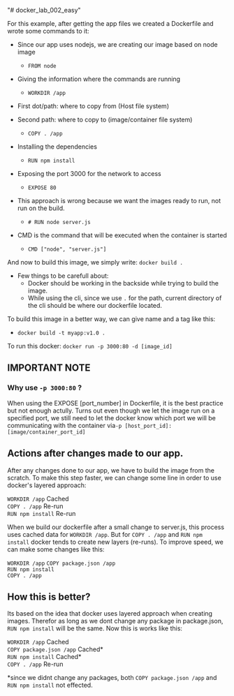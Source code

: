 "# docker_lab_002_easy" 

For this example, after getting the app files we created a Dockerfile and wrote some commands to it:

- Since our app uses nodejs, we are creating our image based on node image
    - `FROM node`

- Giving the information where the commands are running
    - `WORKDIR /app`

- First dot/path: where to copy from (Host file system)
- Second path: where to copy to (image/container file system)
    - `COPY . /app`

- Installing the dependencies 
    - `RUN npm install`

- Exposing the port 3000 for the network to access
    - `EXPOSE 80`

- This approach is wrong because we want the images ready to run, not run on the build.
    - `# RUN node server.js`

- CMD is the command that will be executed when the container is started
    - `CMD ["node", "server.js"]`


And now to build this image, we simply write:
`docker build .`
- Few things to be carefull about:
    - Docker should be working in the backside while trying to build the image.
    - While using the cli, since we use `.` for the path, current directory of the cli should be where our dockerfile located.
    
To build this image in a better way, we can give name and a tag like this:
- `docker build -t myapp:v1.0 .`

To run this docker: `docker run -p 3000:80 -d [image_id]`

## IMPORTANT NOTE
### Why use `-p 3000:80` ?

When using the EXPOSE [port_number] in Dockerfile, it is the best practice but not enough actully. Turns out even though we let the image run on a specified port, we still need to let the docker know which port we will be communicating with the container via`-p [host_port_id]:[image/container_port_id]`

## Actions after changes made to our app.
After any changes done to our app, we have to build the image from the scratch. To make this step faster, we can change some line in order to use docker's layered approach:

`WORKDIR /app` Cached     
`COPY . /app` Re-run   
`RUN npm install` Re-run

When we build our dockerfile after a small change to server.js, this process uses cached data for `WORKDIR /app`. But for `COPY . /app` and `RUN npm install` docker tends to create new layers (re-runs). To improve speed, we can make some changes like this:

`WORKDIR /app`
`COPY package.json /app`  
`RUN npm install`  
`COPY . /app`  

## How this is better?
Its based on the idea that docker uses layered approach when creating images. Therefor as long as we dont change any package in package.json, `RUN npm install` will be the same. Now this is works like this:

`WORKDIR /app` Cached  
`COPY package.json /app` Cached*  
`RUN npm install` Cached*  
`COPY . /app` Re-run 

*since we didnt change any packages, both `COPY package.json /app` and `RUN npm install` not effected.

  
